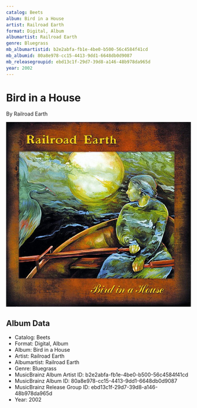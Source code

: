 ```yaml
---
catalog: Beets
album: Bird in a House
artist: Railroad Earth
format: Digital, Album
albumartist: Railroad Earth
genre: Bluegrass
mb_albumartistid: b2e2abfa-fb1e-4be0-b500-56c4584f41cd
mb_albumid: 80a8e978-cc15-4413-9dd1-6648db0d9087
mb_releasegroupid: ebd13c1f-29d7-39d8-a146-48b978da965d
year: 2002
---
```


# Bird in a House

By Railroad Earth

![](../../assets/beetscovers/Railroad_Earth-Bird_in_a_House.jpg)

## Album Data

- Catalog: Beets
- Format: Digital, Album
- Album: Bird in a House
- Artist: Railroad Earth
- Albumartist: Railroad Earth
- Genre: Bluegrass
- MusicBrainz Album Artist ID: b2e2abfa-fb1e-4be0-b500-56c4584f41cd
- MusicBrainz Album ID: 80a8e978-cc15-4413-9dd1-6648db0d9087
- MusicBrainz Release Group ID: ebd13c1f-29d7-39d8-a146-48b978da965d
- Year: 2002

